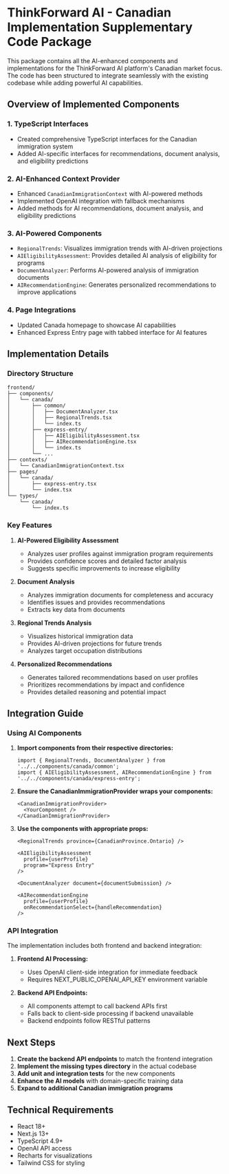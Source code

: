 # ThinkForward AI - Canadian Implementation Supplementary Code Package

This package contains all the AI-enhanced components and implementations for the ThinkForward AI platform's Canadian market focus. The code has been structured to integrate seamlessly with the existing codebase while adding powerful AI capabilities.

## Overview of Implemented Components

### 1. TypeScript Interfaces
- Created comprehensive TypeScript interfaces for the Canadian immigration system
- Added AI-specific interfaces for recommendations, document analysis, and eligibility predictions

### 2. AI-Enhanced Context Provider
- Enhanced `CanadianImmigrationContext` with AI-powered methods
- Implemented OpenAI integration with fallback mechanisms
- Added methods for AI recommendations, document analysis, and eligibility predictions

### 3. AI-Powered Components
- `RegionalTrends`: Visualizes immigration trends with AI-driven projections
- `AIEligibilityAssessment`: Provides detailed AI analysis of eligibility for programs
- `DocumentAnalyzer`: Performs AI-powered analysis of immigration documents
- `AIRecommendationEngine`: Generates personalized recommendations to improve applications

### 4. Page Integrations
- Updated Canada homepage to showcase AI capabilities
- Enhanced Express Entry page with tabbed interface for AI features

## Implementation Details

### Directory Structure
```
frontend/
├── components/
│   └── canada/
│       ├── common/
│       │   ├── DocumentAnalyzer.tsx
│       │   ├── RegionalTrends.tsx
│       │   └── index.ts
│       ├── express-entry/
│       │   ├── AIEligibilityAssessment.tsx
│       │   ├── AIRecommendationEngine.tsx
│       │   └── index.ts
│       └── ...
├── contexts/
│   └── CanadianImmigrationContext.tsx
├── pages/
│   └── canada/
│       ├── express-entry.tsx
│       └── index.tsx
└── types/
    └── canada/
        └── index.ts
```

### Key Features

1. **AI-Powered Eligibility Assessment**
   - Analyzes user profiles against immigration program requirements
   - Provides confidence scores and detailed factor analysis
   - Suggests specific improvements to increase eligibility

2. **Document Analysis**
   - Analyzes immigration documents for completeness and accuracy
   - Identifies issues and provides recommendations
   - Extracts key data from documents

3. **Regional Trends Analysis**
   - Visualizes historical immigration data
   - Provides AI-driven projections for future trends
   - Analyzes target occupation distributions

4. **Personalized Recommendations**
   - Generates tailored recommendations based on user profiles
   - Prioritizes recommendations by impact and confidence
   - Provides detailed reasoning and potential impact

## Integration Guide

### Using AI Components

1. **Import components from their respective directories:**
   ```tsx
   import { RegionalTrends, DocumentAnalyzer } from '../../components/canada/common';
   import { AIEligibilityAssessment, AIRecommendationEngine } from '../../components/canada/express-entry';
   ```

2. **Ensure the CanadianImmigrationProvider wraps your components:**
   ```tsx
   <CanadianImmigrationProvider>
     <YourComponent />
   </CanadianImmigrationProvider>
   ```

3. **Use the components with appropriate props:**
   ```tsx
   <RegionalTrends province={CanadianProvince.Ontario} />
   
   <AIEligibilityAssessment 
     profile={userProfile}
     program="Express Entry"
   />
   
   <DocumentAnalyzer document={documentSubmission} />
   
   <AIRecommendationEngine 
     profile={userProfile}
     onRecommendationSelect={handleRecommendation}
   />
   ```

### API Integration

The implementation includes both frontend and backend integration:

1. **Frontend AI Processing:**
   - Uses OpenAI client-side integration for immediate feedback
   - Requires NEXT_PUBLIC_OPENAI_API_KEY environment variable

2. **Backend API Endpoints:**
   - All components attempt to call backend APIs first
   - Falls back to client-side processing if backend unavailable
   - Backend endpoints follow RESTful patterns

## Next Steps

1. **Create the backend API endpoints** to match the frontend integration
2. **Implement the missing types directory** in the actual codebase
3. **Add unit and integration tests** for the new components
4. **Enhance the AI models** with domain-specific training data
5. **Expand to additional Canadian immigration programs**

## Technical Requirements

- React 18+
- Next.js 13+
- TypeScript 4.9+
- OpenAI API access
- Recharts for visualizations
- Tailwind CSS for styling
